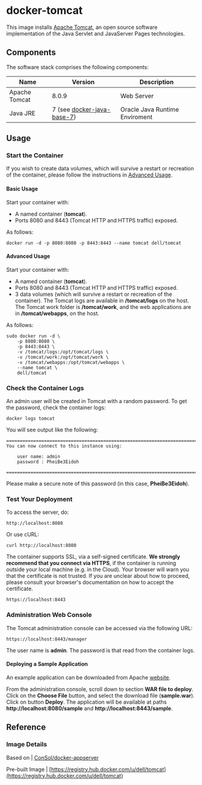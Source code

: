 # docker-tomcat
This image installs [Apache Tomcat](http://tomcat.apache.org/), an open source software implementation of the Java Servlet and JavaServer Pages technologies.

## Components
The software stack comprises the following components:

Name              | Version                     | Description
------------------|-----------------------------|------------------------------
Apache Tomcat     | 8.0.9                       | Web Server
Java JRE          | 7 (see [docker-java-base-7](https://github.com/dell-cloud-marketplace/docker-java/blob/master/docker-java-base-7)) | Oracle Java Runtime Enviroment

## Usage

### Start the Container
If you wish to create data volumes, which will survive a restart or recreation of the container, please follow the instructions in [Advanced Usage](#advanced-usage).

#### Basic Usage
Start your container with:

 - A named container (**tomcat**).
 - Ports 8080 and 8443 (Tomcat HTTP and HTTPS traffic) exposed.

As follows:

```no-highlight
docker run -d -p 8080:8080 -p 8443:8443 --name tomcat dell/tomcat
```

<a name="advanced-usage"></a>
#### Advanced Usage
Start your container with:

- A named container (**tomcat**).
- Ports 8080 and 8443 (Tomcat HTTP and HTTPS traffic) exposed.
- 3 data volumes (which will survive a restart or recreation of the container). The Tomcat logs are available in **/tomcat/logs** on the host. The Tomcat work folder is **/tomcat/work**, and the web applications are in **/tomcat/webapps**, on the host.

As follows:

```no-highlight
sudo docker run -d \
    -p 8080:8080 \
    -p 8443:8443 \
    -v /tomcat/logs:/opt/tomcat/logs \
    -v /tomcat/work:/opt/tomcat/work \
    -v /tomcat/webapps:/opt/tomcat/webapps \
    --name tomcat \
    dell/tomcat
```

### Check the Container Logs
An admin user will be created in Tomcat with a random password. To get the password, check the container logs: 

```no-highlight
docker logs tomcat 
```

You will see output like the following:

```no-highlight
=========================================================================
You can now connect to this instance using:

    user name: admin
    password : PheiBe3Eidoh

========================================================================
```

Please make a secure note of this password (in this case, **PheiBe3Eidoh**).

### Test Your Deployment
To access the server, do:
```no-highlight
http://localhost:8080
```

Or use cURL:
```no-highlight
curl http://localhost:8080
```

The container supports SSL, via a self-signed certificate. **We strongly recommend that you connect via HTTPS**, if the container is running outside your local machine (e.g. in the Cloud). Your browser will warn you that the certificate is not trusted. If you are unclear about how to proceed, please consult your browser's documentation on how to accept the certificate.

```no-highlight
https://localhost:8443
```

### Administration Web Console
The Tomcat administration console can be accessed via the following URL:

```no-highlight
https://localhost:8443/manager
```

The user name is **admin**. The password is that read from the container logs.

#### Deploying a Sample Application
An example application can be downloaded from Apache [website](https://tomcat.apache.org/tomcat-8.0-doc/appdev/sample/).

From the administration console, scroll down to section **WAR file to deploy**. Click on the **Choose File** button, and select the download file (**sample.war**). Click on button **Deploy**. The application will be available at paths **http://localhost:8080/sample** and **http://localhost:8443/sample**.

## Reference

### Image Details
Based on | [ConSol/docker-appserver](https://github.com/ConSol/docker-appserver/tree/master/tomcat/8.0)

Pre-built Image | [https://registry.hub.docker.com/u/dell/tomcat](https://registry.hub.docker.com/u/dell/tomcat) 
